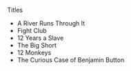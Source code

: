  Titles

- A River Runs Through It
- Fight Club
- 12 Years a Slave
- The Big Short
- 12 Monkeys
- The Curious Case of Benjamin Button
